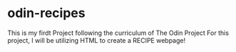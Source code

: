 # odin-recipes
This is my firdt Project following the curriculum of The Odin Project
For this project, I will be utilizing HTML to create a RECIPE webpage!

